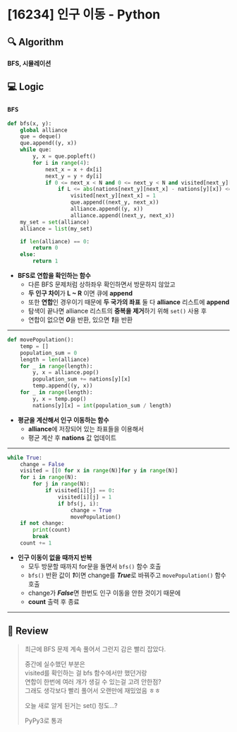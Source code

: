 # [16234] 인구 이동 - Python

## :mag: Algorithm
**BFS, 시뮬레이션**

## :computer: Logic
### `BFS`

```Python
def bfs(x, y):
    global alliance
    que = deque()
    que.append((y, x))
    while que:
        y, x = que.popleft()
        for i in range(4):
            next_x = x + dx[i]
            next_y = y + dy[i]
            if 0 <= next_x < N and 0 <= next_y < N and visited[next_y][next_x] == 0:
                if L <= abs(nations[next_y][next_x] - nations[y][x]) <= R:
                    visited[next_y][next_x] = 1
                    que.append((next_y, next_x))
                    alliance.append((y, x))
                    alliance.append((next_y, next_x))
    my_set = set(alliance)
    alliance = list(my_set)

    if len(alliance) == 0:
        return 0
    else:
        return 1
```
- **BFS로 연합을 확인하는 함수**  
  * 다른 BFS 문제처럼 상하좌우 확인하면서 방문하지 않았고  
  * **두 인구 차이**가 **L ~ R** 이면 큐에 **append**  
  * 또한 **연합**인 경우이기 때문에 **두 국가의 좌표** 둘 다 **alliance** 리스트에 **append**  
  * 탐색이 끝나면 alliance 리스트의 **중복을 제거**하기 위해 `set()` 사용 후  
  * 연합이 없으면 ***0***을 반환, 있으면 ***1***을 반환  
---

```Python
def movePopulation():
    temp = []
    population_sum = 0
    length = len(alliance)
    for _ in range(length):
        y, x = alliance.pop()
        population_sum += nations[y][x]
        temp.append((y, x))
    for _ in range(length):
        y, x = temp.pop()
        nations[y][x] = int(population_sum / length)
```
- **평균을 계산해서 인구 이동하는 함수**  
  * **alliance**에 저장되어 있는 좌표들을 이용해서  
  * 평균 계산 후 **nations** 값 업데이트  
---
```Python
while True:
    change = False
    visited = [[0 for x in range(N)]for y in range(N)]
    for i in range(N):
        for j in range(N):
            if visited[i][j] == 0:
                visited[i][j] = 1
                if bfs(j, i):
                    change = True
                    movePopulation()
    if not change:
        print(count)
        break
    count += 1
```
- **인구 이동이 없을 때까지 반복**  
  * 모두 방문할 때까지 for문을 돌면서 `bfs()` 함수 호출  
  * `bfs()` 반환 값이 ***1***이면 change를 ***True***로 바꿔주고 `movePopulation()` 함수 호출  
  * change가 ***False***면 한번도 인구 이동을 안한 것이기 때문에  
  * **count** 출력 후 종료  
---

## :memo: Review
> 최근에 BFS 문제 계속 풀어서 그런지 감은 빨리 잡았다.  
> 
> 중간에 실수했던 부분은  
> visited를 확인하는 걸 bfs 함수에서만 했던거랑  
> 연합이 한번에 여러 개가 생길 수 있는걸 고려 안한점?  
> 그래도 생각보다 빨리 풀어서 오랜만에 재밌었음 ㅎㅎ
> 
> 오늘 새로 알게 된거는 set() 정도...?
> 
> PyPy3로 통과

